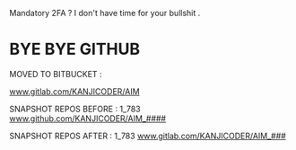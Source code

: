 Mandatory 2FA ? I don't have time for your bullshit .
# **BYE BYE GITHUB**

MOVED TO BITBUCKET :

www.gitlab.com/KANJICODER/AIM


SNAPSHOT REPOS BEFORE : 1_783
www.github.com/KANJICODER/AIM_####

SNAPSHOT REPOS AFTER  : 1_783
www.gitlab.com/KANJICODER/AIM_###